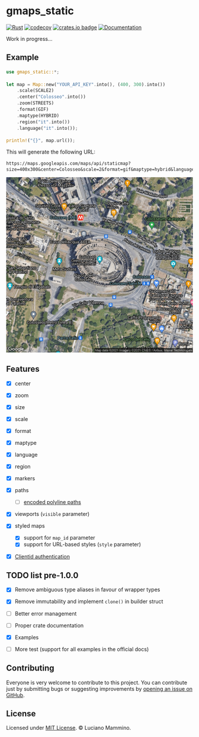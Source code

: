 # gmaps_static

[![Rust](https://github.com/lmammino/gmaps-static/actions/workflows/Rust.yml/badge.svg)](https://github.com/lmammino/gmaps-static/actions/workflows/Rust.yml)
[![codecov](https://codecov.io/gh/lmammino/gmaps-static/branch/main/graph/badge.svg?token=4CNbvgaDc1)](https://codecov.io/gh/lmammino/gmaps-static)
[![crates.io badge](https://img.shields.io/crates/v/gmaps-static.svg)](https://crates.io/crates/gmaps-static)
[![Documentation](https://docs.rs/gmaps-static/badge.svg)](https://docs.rs/gmaps-static)


Work in progress...

## Example

```rust
use gmaps_static::*;

let map = Map::new("YOUR_API_KEY".into(), (400, 300).into())
    .scale(SCALE2)
    .center("Colosseo".into())
    .zoom(STREETS)
    .format(GIF)
    .maptype(HYBRID)
    .region("it".into())
    .language("it".into());

println!("{}", map.url());
```

This will generate the following URL:

```plain
https://maps.googleapis.com/maps/api/staticmap?size=400x300&center=Colosseo&scale=2&format=gif&maptype=hybrid&language=it&region=it&key=YOUR_API_KEY
```

![A map of the area sorrounding the Coliseum generated with GMapsStatic](./images/coliseum.gif)


## Features

 - [x] center
 - [x] zoom
 - [x] size
 - [x] scale
 - [x] format
 - [x] maptype
 - [x] language
 - [x] region
 - [x] markers
 - [x] paths
   - [ ] [encoded polyline paths](https://developers.google.com/maps/documentation/utilities/polylinealgorithm)
 - [x] viewports (`visible` parameter)
 - [x] styled maps
   - [x] support for `map_id` parameter
   - [x] support for URL-based styles (`style` parameter)
 - [X] [Clientid authentication](https://developers.google.com/maps/premium/apikey/maps-static-apikey#generating_valid_signatures)


## TODO list pre-1.0.0

 - [x] Remove ambiguous type aliases in favour of wrapper types
 - [x] Remove immutability and implement `clone()` in builder struct
 - [ ] Better error management
 - [ ] Proper crate documentation
 - [x] Examples
 - [ ] More test (support for all examples in the official docs)


## Contributing

Everyone is very welcome to contribute to this project.
You can contribute just by submitting bugs or suggesting improvements by
[opening an issue on GitHub](https://github.com/lmammino/gmaps-static/issues).


## License

Licensed under [MIT License](LICENSE). © Luciano Mammino.